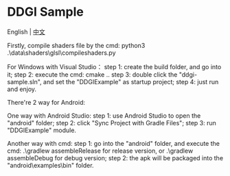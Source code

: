 # DDGI Sample
English | [中文](README_ZH.md)



Firstly, compile shaders file by the cmd:
    python3 .\data\shaders\glsl\compileshaders.py

For Windows with Visual Studio：
step 1: create the build folder, and go into it;
step 2: execute the cmd:
    cmake ..
step 3: double click the "ddgi-sample.sln", and set the "DDGIExample" as startup project;
step 4: just run and enjoy.


There're 2 way for Android:

One way with Android Studio:
step 1: use Android Studio to open the "android" folder;
step 2: click "Sync Project with Gradle Files";
step 3: run "DDGIExample" module.

Another way with cmd:
step 1: go into the "android" folder, and execute the cmd:
    .\gradlew assembleRelease for release version, or .\gradlew assembleDebug for debug version;
step 2: the apk will be packaged into the "android\examples\bin" folder.
